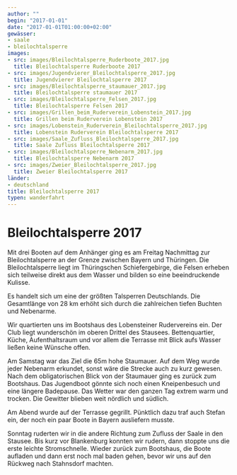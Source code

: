 ```yaml
---
author: ""
begin: "2017-01-01"
date: "2017-01-01T01:00:00+02:00"
gewässer:
- saale
- bleilochtalsperre
images:
- src: images/Bleilochtalsperre_Ruderboote_2017.jpg
  title: Bleilochtalsperre Ruderboote 2017
- src: images/Jugendvierer_Bleilochtalsperre_2017.jpg
  title: Jugendvierer Bleilochtalsperre 2017
- src: images/Bleilochtalsperre_staumauer_2017.jpg
  title: Bleilochtalsperre staumauer 2017
- src: images/Bleilochtalsperre_Felsen_2017.jpg
  title: Bleilochtalsperre Felsen 2017
- src: images/Grillen_beim_Ruderverein_Lobenstein_2017.jpg
  title: Grillen beim Ruderverein Lobenstein 2017
- src: images/Lobenstein_Ruderverein_Bleilochtalsperre_2017.jpg
  title: Lobenstein Ruderverein Bleilochtalsperre 2017
- src: images/Saale_Zufluss_Bleilochtalsperre_2017.jpg
  title: Saale Zufluss Bleilochtalsperre 2017
- src: images/Bleilochtalsperre_Nebenarm_2017.jpg
  title: Bleilochtalsperre Nebenarm 2017
- src: images/Zweier_Bleilochtalsperre_2017.jpg
  title: Zweier Bleilochtalsperre 2017
länder:
- deutschland
title: Bleilochtalsperre 2017
typen: wanderfahrt
---
```



# Bleilochtalsperre 2017


Mit drei Booten auf dem Anhänger ging es am Freitag Nachmittag zur Bleilochtalsperre an der Grenze zwischen Bayern und Thüringen. Die Bleilochtalsperre liegt im Thüringschen Schiefergebirge, die Felsen erheben sich teilweise direkt aus dem Wasser und bilden so eine beeindruckende Kulisse.

Es handelt sich um eine der größten Talsperren Deutschlands. Die Gesamtlänge von 28 km erhöht sich durch die zahlreichen tiefen Buchten und Nebenarme.

Wir quartierten uns im Bootshaus des Lobensteiner Rudervereins ein. Der Club liegt wunderschön im oberen Drittel des Stausees. Bettenquartier, Küche, Aufenthaltsraum und vor allem die Terrasse mit Blick aufs Wasser ließen keine Wünsche offen.

Am Samstag war das Ziel die 65m hohe Staumauer. Auf dem Weg wurde jeder Nebenarm erkundet, sonst wäre die Strecke auch zu kurz gewesen. Nach dem obligatorischen Blick von der Staumauer ging es zurück zum Bootshaus. Das Jugendboot gönnte sich noch einen Kneipenbesuch und eine längere Badepause. Das Wetter war den ganzen Tag extrem warm und trocken. Die Gewitter blieben weit nördlich und südlich.

Am Abend wurde auf der Terrasse gegrillt. Pünktlich dazu traf auch Stefan ein, der noch ein paar Boote in Bayern ausliefern musste.

Sonntag ruderten wir in die andere Richtung zum Zufluss der Saale in den Stausee. Bis kurz vor Blankenburg konnten wir rudern, dann stoppte uns die erste leichte Stromschnelle. Wieder zurück zum Bootshaus, die Boote aufladen und dann erst noch mal baden gehen, bevor wir uns auf den Rückweg nach Stahnsdorf machten.

